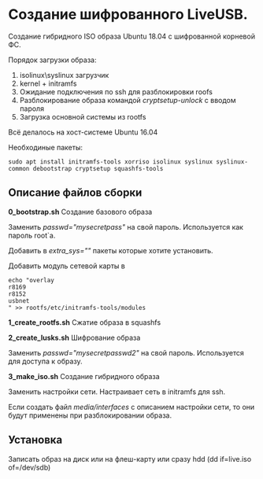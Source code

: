 # Создание шифрованного LiveUSB.

Создание гибридного ISO образа Ubuntu 18.04 с шифрованной корневой ФС.

Порядок загрузки образа:

1. isolinux\syslinux загрузчик
2. kernel + initramfs
3. Ожидание подключения по ssh для разблокировки roofs
4. Разблокирование образа командой *cryptsetup-unlock* с вводом пароля
5. Загрузка основной системы из rootfs


Всё делалось на хост-системе Ubuntu 16.04

Необходиные пакеты:
```
sudo apt install initramfs-tools xorriso isolinux syslinux syslinux-common debootstrap cryptsetup squashfs-tools
```


## Описание файлов сборки
**0_bootstrap.sh** Создание базового образа

Заменить *passwd="mysecretpass"* на свой пароль. Используется как пароль root`а.

Добавить в *extra_sys=""* пакеты которые хотите установить.

Добавить модуль сетевой карты в 
```
echo "overlay
r8169
r8152
usbnet
" >> rootfs/etc/initramfs-tools/modules
```

**1_create_rootfs.sh** Сжатие образа в squashfs

**2_create_lusks.sh** Шифрование образа

Заменить *passwd="mysecretpasswd2"* на свой пароль. Используется для доступа к образу.

**3_make_iso.sh** Создание гибридного образа

Заменить настройки сети. Настраивает сеть в initramfs для ssh.

Если создать файл *media/interfaces* с описанием настройки сети, то они будут применены при разблокировании образа.

## Установка

Записать образ на диск или на флеш-карту или сразу hdd (dd if=live.iso of=/dev/sdb) 
